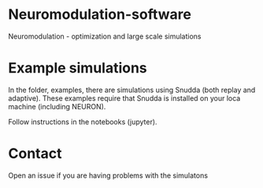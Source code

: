 # Neuromodulation-software
Neuromodulation - optimization and large scale simulations


# Example simulations

In the folder, examples, there are simulations using Snudda (both replay and adaptive). These examples require that Snudda is installed on your loca machine (including NEURON). 

Follow instructions in the notebooks (jupyter).

# Contact

Open an issue if you are having problems with the simulatons
